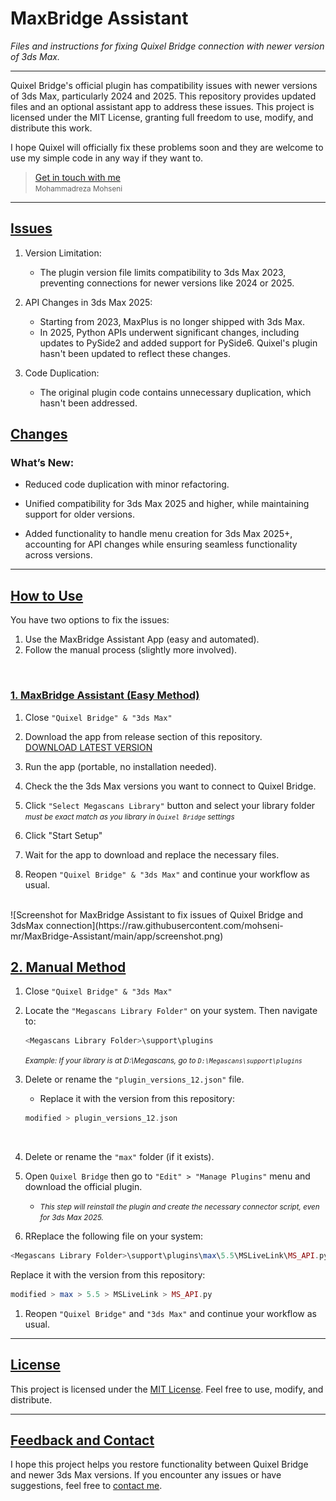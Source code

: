 # MaxBridge Assistant

_Files and instructions for fixing Quixel Bridge connection with newer version of 3ds Max._

---

Quixel Bridge's official plugin has compatibility issues with newer versions of 3ds Max, particularly 2024 and 2025. This repository provides updated files and an optional assistant app to address these issues.
This project is licensed under the MIT License, granting full freedom to use, modify, and distribute this work.

I hope Quixel will officially fix these problems soon and they are welcome to use my simple code in any way if they want to.

> [Get in touch with me](https://bio.mohseni.info/)<br><small>Mohammadreza Mohseni</small>

---

## [Issues](#issues)

1. Version Limitation:

   - The plugin version file limits compatibility to 3ds Max 2023, preventing connections for newer versions like 2024 or 2025.

2. API Changes in 3ds Max 2025:

   - Starting from 2023, MaxPlus is no longer shipped with 3ds Max.
   - In 2025, Python APIs underwent significant changes, including updates to PySide2 and added support for PySide6. Quixel's plugin hasn't been updated to reflect these changes.

3. Code Duplication:
   - The original plugin code contains unnecessary duplication, which hasn't been addressed.

## [Changes](#changes)

### What’s New:

- Reduced code duplication with minor refactoring.

- Unified compatibility for 3ds Max 2025 and higher, while maintaining support for older versions.

- Added functionality to handle menu creation for 3ds Max 2025+, accounting for API changes while ensuring seamless functionality across versions.

---

## [How to Use](#how-to)

You have two options to fix the issues:

1. Use the MaxBridge Assistant App (easy and automated).
2. Follow the manual process (slightly more involved).

<br>

### [1. MaxBridge Assistant (Easy Method)](#easy)

1. Close `"Quixel Bridge" & "3ds Max"`
   <br>

2. Download the app from release section of this repository.<br>[DOWNLOAD LATEST VERSION](https://github.com/mohseni-mr/MaxBridge-Assistant/releases/latest/download/MaxBridge_Assistant.exe)
   <br>

3. Run the app (portable, no installation needed).
   <br>
   
4. Check the the 3ds Max versions you want to connect to Quixel Bridge.
   <br>
   
5. Click `"Select Megascans Library"` button and select your library folder
   <br><small>*must be exact match as you library in `Quixel Bridge` settings*</small><br>

6. Click "Start Setup"
   <br>
   
7. Wait for the app to download and replace the necessary files.
   <br>
8. Reopen `"Quixel Bridge" & "3ds Max"` and continue your workflow as usual.
<br>
![Screenshot for MaxBridge Assistant to fix issues of Quixel Bridge and 3dsMax connection](https://raw.githubusercontent.com/mohseni-mr/MaxBridge-Assistant/main/app/screenshot.png)
<br>

## [2. Manual Method](#manual)

1. Close `"Quixel Bridge" & "3ds Max"`
   <br>

2. Locate the `"Megascans Library Folder"` on your system. Then navigate to:

   ```php
   <Megascans Library Folder>\support\plugins
   ```

   <small>_Example: If your library is at D:\Megascans, go to `D:\Megascans\support\plugins`_</small>
   <br>

3. Delete or rename the `"plugin_versions_12.json"` file.

   - Replace it with the version from this repository:

   ```php
   modified > plugin_versions_12.json
   ```

   <br>

4. Delete or rename the `"max"` folder (if it exists).
   <br>

5. Open `Quixel Bridge` then go to `"Edit" > "Manage Plugins"` menu and download the official plugin.

   - <small>_This step will reinstall the plugin and create the necessary connector script, even for 3ds Max 2025._</small>
     <br>

6. RReplace the following file on your system:

```php
<Megascans Library Folder>\support\plugins\max\5.5\MSLiveLink\MS_API.py
```

Replace it with the version from this repository:

```php
modified > max > 5.5 > MSLiveLink > MS_API.py
```

1. Reopen `"Quixel Bridge"` and `"3ds Max"` and continue your workflow as usual.

---

## [License](#license)

This project is licensed under the [MIT License](https://github.com/mohseni-mr/MaxBridge-Assistant/blob/main/LICENSE). Feel free to use, modify, and distribute.

---

## [Feedback and Contact](#contact)

I hope this project helps you restore functionality between Quixel Bridge and newer 3ds Max versions. If you encounter any issues or have suggestions, feel free to [contact me](https://bio.mohseni.info/).
